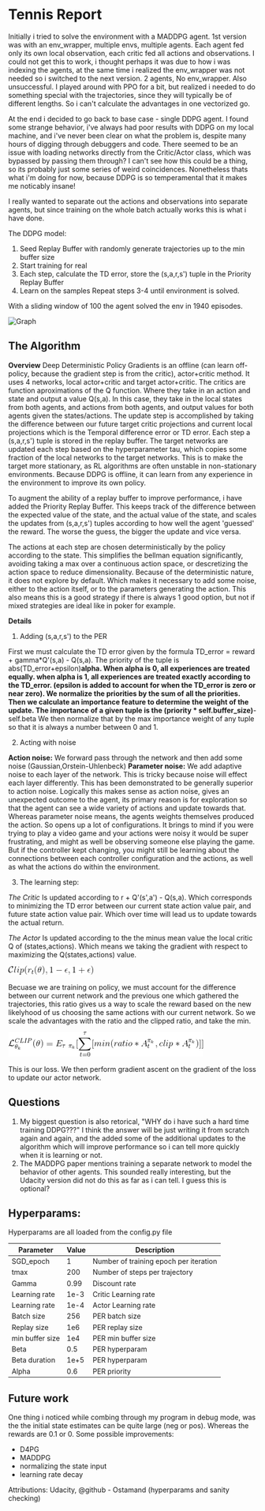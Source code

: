 # Tennis Report

Initially i tried to solve the environment with a MADDPG agent. 1st version was with an env_wrapper, multiple envs, multiple agents. Each agent fed only its own local observation, each critic fed all actions and observations. I could not get this to work, i thought perhaps it was due to how i was indexing the agents, at the same time i realized the env_wrapper was not needed so i switched to the next version. 2 agents, No env_wrapper. Also unsuccessful. I played around with PPO for a bit, but realized i needed to do something special with the trajectories, since they will typically be of different lengths. So i can't calculate the advantages in one vectorized go. 

At the end i decided to go back to base case - single DDPG agent.
I found some strange behavior, i've always had poor results with DDPG on my local machine, and i've never been clear on what the problem is, despite many hours of digging through debuggers and code. There seemed to be an issue with loading networks directly from the Critic/Actor class, which was bypassed by passing them through? I can't see how this could be a thing, so its probably just some series of weird coincidences. Nonetheless thats what i'm doing for now, because DDPG is so temperamental that it makes me noticably insane!

I really wanted to separate out the actions and observations into separate agents, but since training on the whole batch actually works this is what i have done.

The DDPG model:

1. Seed Replay Buffer with randomly generate trajectories up to the min buffer size
2. Start training for real
3. Each step, calculate the TD error, store the (s,a,r,s') tuple in the Priority Replay Buffer
4. Learn on the samples
   Repeat steps 3-4 until environment is solved.

With a sliding window of 100 the agent solved the env in 1940 episodes.

![Graph](/PPO_performance_mean100.png)

## The Algorithm

**Overview**
Deep Deterministic Policy Gradients is an offline (can learn off-policy, because the gradient step is from the critic), actor+critic method. It uses 4 networks, local actor+critic and target actor+critic. The critics are function aproximations of the Q function. Where they take in an action and state and output a value Q(s,a). In this case, they take in the local states from both agents, and actions from both agents, and output values for both agents given the states/actions. The update step is accomplished by taking the difference between our future target critic projections and current local projections which is the Temporal difference error or TD error. Each step a (s,a,r,s') tuple is stored in the replay buffer. The target networks are updated each step based on the hyperparameter tau, which copies some fraction of the local networks to the target networks. This is to make the target more stationary, as RL algorithms are often unstable in non-stationary environments. Because DDPG is offline, it can learn from any experience in the environment to improve its own policy. 

To augment the ability of a replay buffer to improve performance, i have added the Priority Replay Buffer. This keeps track of the difference between the expected value of the state, and the actual value of the state, and scales the updates from (s,a,r,s') tuples according to how well the agent 'guessed' the reward. The worse the guess, the bigger the update and vice versa.

The actions at each step are chosen deterministically by the policy according to the state. This simplifies the bellman equation significantly, avoiding taking a max over a continuous action space, or descretizing the action space to reduce dimensionality. Because of the deterministic nature, it does not explore by default. Which makes it necessary to add some noise, either to the action itself, or to the parameters generating the action. This also means this is a good strategy if there is always 1 good option, but not if mixed strategies are ideal like in poker for example.

**Details**

1. Adding (s,a,r,s') to the PER

First we must calculate the TD error given by the formula TD_error = reward + gamma*Q'(s,a) - Q(s,a). 
The priority of the tuple is abs(TD_error+epsilon)**alpha. When alpha is 0, all experiences are treated equally. when alpha is 1, all experiences are treated exactly according to the TD_error. (epsilon is added to account for when the TD_error is zero or near zero). We normalize the priorities by the sum of all the priorities. Then we calculate an importance feature to determine the weight of the update.
The importance of a given tuple is the (priority * self.buffer_size)**-self.beta
We then normalize that by the max importance weight of any tuple so that it is always a number between 0 and 1.

2. Acting with noise

**Action noise:**
We forward pass through the network and then add some noise (Gaussian,Orstein-Uhlenbeck)
**Parameter noise:**
We add adaptive noise to each layer of the network. This is tricky because noise will effect each layer differently. This has been demonstrated to be generally superior to action noise. Logically this makes sense as action noise, gives an unexpected outcome to the agent, its primary reason is for exploration so that the agent can see a wide variety of actions and update towards that. Whereas parameter noise means, the agents weights themselves produced the action. So opens up a lot of configurations. It brings to mind if you were trying to play a video game and your actions were noisy it would be super frustrating, and might as well be observing someone else playing the game. But if the controller kept changing, you might still be learning about the connections between each controller configuration and the actions, as well as what the actions do within the environment.

3. The learning step:

_The Critic_
Is updated according to r + Q'(s',a') - Q(s,a). Which corresponds to minimizing the TD error between our current state action value pair, and future state action value pair. Which over time will lead us to update towards the actual return. 

_The Actor_
Is updated according to the the minus mean value the local critic Q of (states,actions). Which means we taking the gradient with respect to maximizing the Q(states,actions) value.

![math](Assets/clip.gif)

Becuase we are training on policy, we must account for the difference between our current network and the previous one which gathered the trajectories, this ratio gives us a way to scale the reward based on the new likelyhood of us choosing the same actions with our current network. So we scale the advantages with the ratio and the clipped ratio, and take the min.

![math](Assets/Lclip.gif)

This is our loss. We then perform gradient ascent on the gradient of the loss to update our actor network.


## Questions

1. My biggest question is also retorical, "WHY do i have such a hard time training DDPG???" I think the answer will be just writing it from scratch again and again, and the added some of the additional updates to the algorithm which will improve performance so i can tell more quickly when it is learning or not.
2. The MADDPG paper mentions training a separate network to model the behavior of other agents. This sounded really interesting, but the Udacity version did not do this as far as i can tell. I guess this is optional?

## Hyperparams:

Hyperparams are all loaded from the config.py file

| Parameter     | Value  | Description                                                |
| ------------- | ------ | ---------------------------------------------------------- |
| SGD_epoch     | 1     | Number of training epoch per iteration                     |
| tmax          | 200    | Number of steps per trajectory                             |
| Gamma         | 0.99   | Discount rate                                              |
| Learning rate | 1e-3   | Critic Learning rate                                       |
| Learning rate | 1e-4   | Actor Learning rate                                       |
| Batch size    | 256 | PER batch size                          |
| Replay size    | 1e6 | PER replay size                          |
| min buffer size   | 1e4 | PER min buffer size                          |
| Beta          | 0.5   | PER hyperparam                                        |
| Beta duration | 1e+5   | PER hyperparam                                        |
| Alpha          | 0.6   | PER priority                                        |

## Future work

One thing i noticed while combing through my program in debug mode, was the the initial state estimates can be quite large (neg or pos). Whereas the rewards are 0.1 or 0. Some possible improvements:

- D4PG
- MADDPG
- normalizing the state input
- learning rate decay

Attributions:
Udacity, @github - Ostamand (hyperparams and sanity checking)
